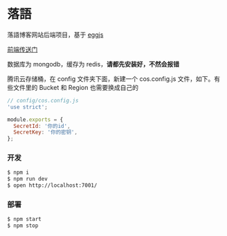 # 落語

落語博客网站后端项目，基于 [eggjs][egg]

[前端传送门][rakugo-web-site]

数据库为 mongodb，缓存为 redis，**请都先安装好，不然会报错**

腾讯云存储桶，在 config 文件夹下面，新建一个 cos.config.js 文件，如下。有些文件里的 Bucket 和 Region 也需要换成自己的

```js
// config/cos.config.js
'use strict';

module.exports = {
  SecretId: '你的id',
  SecretKey: '你的密钥',
};
```

### 开发

```bash
$ npm i
$ npm run dev
$ open http://localhost:7001/
```

### 部署

```bash
$ npm start
$ npm stop
```

[egg]: https://eggjs.org
[rakugo-web-site]: https://github.com/Koyamane/rakugo-web-site

